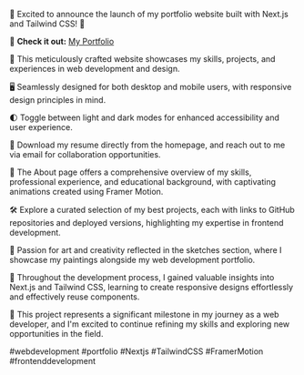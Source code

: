 🚀 Excited to announce the launch of my portfolio website built with Next.js and Tailwind CSS! 🎉

🔗 **Check it out:** [My Portfolio](https://my-portfolio-prasanna.vercel.app)

🌟 This meticulously crafted website showcases my skills, projects, and experiences in web development and design.

🖥️ Seamlessly designed for both desktop and mobile users, with responsive design principles in mind.

🌓 Toggle between light and dark modes for enhanced accessibility and user experience.

📄 Download my resume directly from the homepage, and reach out to me via email for collaboration opportunities.

💼 The About page offers a comprehensive overview of my skills, professional experience, and educational background, with captivating animations created using Framer Motion.

🛠️ Explore a curated selection of my best projects, each with links to GitHub repositories and deployed versions, highlighting my expertise in frontend development.

🎨 Passion for art and creativity reflected in the sketches section, where I showcase my paintings alongside my web development portfolio.

📝 Throughout the development process, I gained valuable insights into Next.js and Tailwind CSS, learning to create responsive designs effortlessly and effectively reuse components.

🌟 This project represents a significant milestone in my journey as a web developer, and I'm excited to continue refining my skills and exploring new opportunities in the field.

\#webdevelopment #portfolio #Nextjs #TailwindCSS #FramerMotion #frontenddevelopment


 
 
